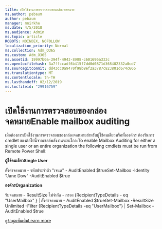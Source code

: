 ```yaml
---
title: เปิดใช้งานการตรวจสอบของกล่องจดหมาย
ms.author: pebaum
author: pebaum
manager: mnirkhe
ms.date: 4/5/2018
ms.audience: Admin
ms.topic: article
ROBOTS: NOINDEX, NOFOLLOW
localization_priority: Normal
ms.collection: Adm_O365
ms.custom: Adm_O365
ms.assetid: 19997b0a-394f-4943-8908-c601696a332c
ms.openlocfilehash: 3a7ffccadf6b415f7dd0d0871d368402332a0cd7
ms.sourcegitcommit: dd43cc0a9470f98b8ef2a3787c823801d674c666
ms.translationtype: MT
ms.contentlocale: th-TH
ms.lasthandoff: 02/12/2019
ms.locfileid: "29916759"
---
```

# <a name="enable-mailbox-auditing"></a><span data-ttu-id="811d7-102">เปิดใช้งานการตรวจสอบของกล่องจดหมาย</span><span class="sxs-lookup"><span data-stu-id="811d7-102">Enable mailbox auditing</span></span>

<span data-ttu-id="811d7-103">เมื่อต้องการเปิดใช้งานการตรวจสอบของกล่องจดหมายสำหรับผู้ใช้คนเดียวหรือทั้งองค์กร ต้องรันการ cmdlet ของต่อไปนี้จากเชลล์พลังงานระยะไกล:</span><span class="sxs-lookup"><span data-stu-id="811d7-103">To enable Mailbox Auditing for either a single user or an entire organization the following cmdlets must be run from Remote Power Shell:</span></span>
  
 <span data-ttu-id="811d7-104">**ผู้ใช้คนเดียว**</span><span class="sxs-lookup"><span data-stu-id="811d7-104">**Single User**</span></span>
  
<span data-ttu-id="811d7-105">ตั้งค่าจดหมาย - รหัสประจำตัว "เจนด" - AuditEnabled $true</span><span class="sxs-lookup"><span data-stu-id="811d7-105">Set-Mailbox -Identity "Jane Dow" -AuditEnabled $true</span></span>
  
 <span data-ttu-id="811d7-106">**องค์กร**</span><span class="sxs-lookup"><span data-stu-id="811d7-106">**Organization**</span></span>
  
<span data-ttu-id="811d7-107">รับจดหมาย - ResultSize ไม่จำกัด - กรอง {RecipientTypeDetails - eq "UserMailbox" } | ตั้งค่าจดหมาย - AuditEnabled $true</span><span class="sxs-lookup"><span data-stu-id="811d7-107">Get-Mailbox -ResultSize Unlimited -Filter {RecipientTypeDetails -eq "UserMailbox"} | Set-Mailbox -AuditEnabled $true</span></span>
  
[<span data-ttu-id="811d7-108">ดูข้อมูลเพิ่มเติม</span><span class="sxs-lookup"><span data-stu-id="811d7-108">Learn more</span></span>](https://support.office.com/article/aaca8987-5b62-458b-9882-c28476a66918)
  

